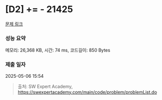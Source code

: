 # [D2] += - 21425 

[문제 링크](https://swexpertacademy.com/main/code/problem/problemDetail.do?contestProbId=AZD8K_UayDoDFAVs) 

### 성능 요약

메모리: 26,368 KB, 시간: 74 ms, 코드길이: 850 Bytes

### 제출 일자

2025-05-06 15:54



> 출처: SW Expert Academy, https://swexpertacademy.com/main/code/problem/problemList.do